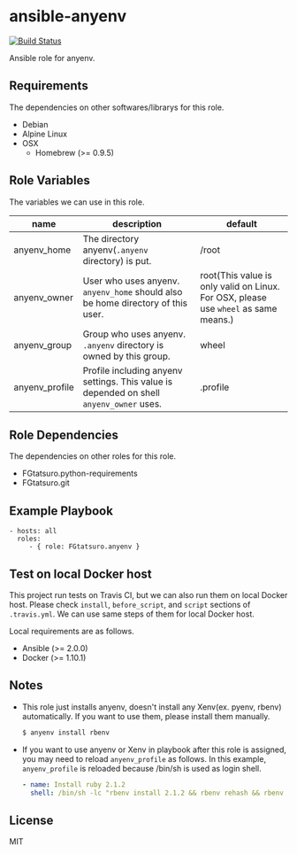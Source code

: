 ansible-anyenv
====================================

[![Build Status](https://travis-ci.org/FGtatsuro/ansible-anyenv.svg?branch=master)](https://travis-ci.org/FGtatsuro/ansible-anyenv)

Ansible role for anyenv.

Requirements
------------

The dependencies on other softwares/librarys for this role.

- Debian
- Alpine Linux
- OSX
  - Homebrew (>= 0.9.5)

Role Variables
--------------

The variables we can use in this role.

|name|description|default|
|---|---|---|
|anyenv_home|The directory anyenv(`.anyenv` directory) is put.|/root|
|anyenv_owner|User who uses anyenv. `anyenv_home` should also be home directory of this user.|root(This value is only valid on Linux. For OSX, please use `wheel` as same means.)|
|anyenv_group|Group who uses anyenv. `.anyenv` directory is owned by this group.|wheel|
|anyenv_profile|Profile including anyenv settings. This value is depended on shell `anyenv_owner` uses.|.profile|

Role Dependencies
-----------------

The dependencies on other roles for this role.

- FGtatsuro.python-requirements
- FGtatsuro.git

Example Playbook
----------------

    - hosts: all
      roles:
         - { role: FGtatsuro.anyenv }

Test on local Docker host
-------------------------

This project run tests on Travis CI, but we can also run them on local Docker host.
Please check `install`, `before_script`, and `script` sections of `.travis.yml`.
We can use same steps of them for local Docker host.

Local requirements are as follows.

- Ansible (>= 2.0.0)
- Docker (>= 1.10.1)

Notes
-----

- This role just installs anyenv, doesn't install any Xenv(ex. pyenv, rbenv) automatically. If you want to use them, please install them manually.

  ```bash
  $ anyenv install rbenv
  ```

- If you want to use anyenv or Xenv in playbook after this role is assigned, you may need to reload `anyenv_profile` as follows.
  In this example, `anyenv_profile` is reloaded because /bin/sh is used as login shell.

  ```yaml
  - name: Install ruby 2.1.2
    shell: /bin/sh -lc "rbenv install 2.1.2 && rbenv rehash && rbenv global 2.1.2"
  ```

License
-------

MIT
